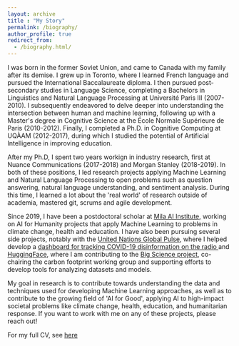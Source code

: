 ```yaml
---
layout: archive
title : "My Story"
permalink: /biography/
author_profile: true
redirect_from: 
  - /biography.html/
---
```


I was born in the former Soviet Union, and came to Canada with my family after its demise. I grew up in Toronto, where I learned French language and pursued the International Baccalaureate diploma. I then pursued post-secondary studies in Language Science, completing a Bachelors in Linguistics and Natural Language Processing at Université Paris III (2007-2010). I subsequently endeavored to delve deeper into understanding the intersection between human and machine learning, following up with a Master's degree in Cognitive Science at the École Normale Supérieure de Paris (2010-2012). Finally, I completed a Ph.D. in Cognitive Computing at UQÀAM (2012-2017), during which I studied the potential of Artificial Intelligence in improving education. 

After my Ph.D, I spent two years workign in industry research, first at Nuance Communications (2017-2018) and Morgan Stanley (2018-2019). In both of these positions, I led research projects applying Machine Learning and Natural Language Processing to open problems such as question answering, natural language understanding, and sentiment analysis. During this time, I learned a lot about the 'real world' of research outside of academia, mastered git, scrums and agile development.

Since 2019, I have been a postdoctoral scholar at [Mila AI Institute](http://mila.quebec/), working on AI for Humanity projects that apply Machine Learning to problems in climate change, health and education. I have also been pursuing several side projects, notably with the [United Nations Global Pulse](https://www.unglobalpulse.org/), where I helped develop a [dashboard for tracking COVID-19 disinformation on the radio ](https://www.unglobalpulse.org/2021/05/who-and-un-global-pulse-are-building-a-social-listening-radio-tool-to-aid-the-covid-19-infodemic-response/) and [HuggingFace](https://huggingface.co/), where I am contributing to the [Big Science project](https://bigscience.huggingface.co/), co-chairing the carbon footprint working group and supporting efforts to develop tools for analyzing datasets and models.

My goal in research is to contribute towards understanding the data and techniques used for developing Machine Learning approaches, as well as to contribute to the growing field of 'AI for Good', applying AI to high-impact societal problems like climate change, health, education, and humanitarian response. If you want to work with me on any of these projects, please reach out! 


For my full CV, see [here](https://sashavor.github.io/cv/)

